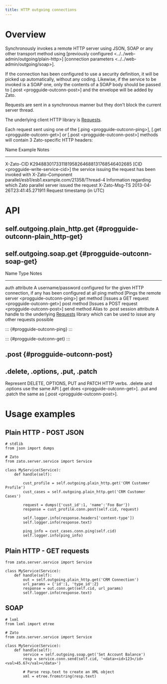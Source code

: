 ```yaml
---
title: HTTP outgoing connections
---
```


Overview
========

Synchronously invokes a remote HTTP server using JSON, SOAP or any other transport
method using
[previously configured \<../../web-admin/outgoing/plain-http\>]
[connection parameters \<../../web-admin/outgoing/soap\>].

If the connection has been configured to use a security definition, it will be picked up
automatically, without any coding. Likewise, if the service to be invoked is a SOAP one,
only the contents of a SOAP body should be passed to [.post \<progguide-outconn-post\>]
and the envelope will be added by Zato.

Requests are sent in a synchronous manner but they don\'t block the current server thread.

The underlying client HTTP library is [Requests](http://docs.python-requests.org/en/latest/).

Each request sent using one of the
[.ping \<progguide-outconn-ping\>],
[.get \<progguide-outconn-get\>]
or
[.post \<progguide-outconn-post\>]
methods will contain 3
Zato-specific HTTP headers:

  Name               Example                                         Notes
  ------------------ ----------------------------------------------- -----------------------------------------------------------------------------------
  X-Zato-CID         K294883017331181958264688131768546402685        [CID \<progguide-write-service-cid\>] the service issuing the request
                                                                     has been invoked with
  X-Zato-Component   parallel/esb1/esb1.example.com/21358/Thread-4   Information regarding which Zato parallel server issued the request
  X-Zato-Msg-TS      2013-04-26T23:41:45.271911                      Request timestamp (in UTC)

API
===

self.outgoing.plain_http.get {#progguide-outconn-plain_http-get}
----------------------------

self.outgoing.soap.get {#progguide-outconn-soap-get}
----------------------

  Name      Type        Notes
  --------- ----------- -------------------------------------------------------------------------------------------------
  auth      attribute   A username/password configured for the given HTTP connection, if any has been configured at all
  ping      method      [Pings the remote server \<progguide-outconn-ping\>]
  get       method      [Issues a GET request \<progguide-outconn-get\>]
  post      method      [Issues a POST request \<progguide-outconn-post\>]
  send      method      Alias to .post
  session   attribute   A handle to the underlying [Requests](http://docs.python-requests.org/en/latest/) library
                        which can be used to issue any other requests possible

::: {#progguide-outconn-ping}
:::

::: {#progguide-outconn-get}
:::

.post {#progguide-outconn-post}
-----

.delete, .options, .put, .patch
-------------------------------

Represent DELETE, OPTIONS, PUT and PATCH HTTP verbs. .delete and .options use the same API
[.get does \<progguide-outconn-get\>]. .put and .patch
the same as
[.post \<progguide-outconn-post\>].

Usage examples
==============

Plain HTTP - POST JSON
----------------------

``` {.python}
# stdlib
from json import dumps

# Zato
from zato.server.service import Service

class MyService(Service):
    def handle(self):

        cust_profile = self.outgoing.plain_http.get('CRM Customer Profile')
        cust_cases = self.outgoing.plain_http.get('CRM Customer Cases')

        request = dumps({'cust_id':1, 'name':'Foo Bar'})
        response = cust_profile.conn.post(self.cid, request)

        self.logger.info(response.headers['content-type'])
        self.logger.info(response.text)

        ping_info = cust_cases.conn.ping(self.cid)
        self.logger.info(ping_info)
```

Plain HTTP - GET requests
-------------------------

``` {.python}
from zato.server.service import Service

class MyService(Service):
    def handle(self):
        out = self.outgoing.plain_http.get('CRM Connection')
        url_params = {'id':1, 'type_id':2}
        response = out.conn.get(self.cid, url_params)
        self.logger.info(response.text)
```

SOAP
----

``` {.python}
# lxml
from lxml import etree

# Zato
from zato.server.service import Service

class MyService(Service):
    def handle(self):
        service = self.outgoing.soap.get('Set Account Balance')
        resp = service.conn.send(self.cid, '<data><id>123</id><val>45.67</val></data>')

        # Parse resp.text to create an XML object
        xml = etree.fromstring(resp.text)
```
